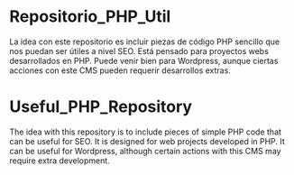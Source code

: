 # Repositorio_PHP_Util
La idea con este repositorio es incluir piezas de código PHP sencillo que nos puedan ser útiles a nivel SEO. 
Está pensado para proyectos webs desarrollados en PHP.
Puede venir bien para Wordpress, aunque ciertas acciones  con este CMS pueden requerir desarrollos extras.

# Useful_PHP_Repository
The idea with this repository is to include pieces of simple PHP code that can be useful for SEO. 
It is designed for web projects developed in PHP.
It can be useful for Wordpress, although certain actions with this CMS may require extra development.
